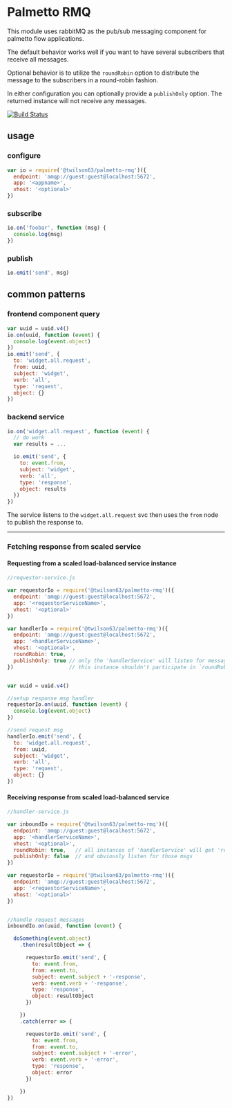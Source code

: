# Palmetto RMQ

This module uses rabbitMQ as the pub/sub messaging component for palmetto flow applications.

The default behavior works well if you want to have several subscribers that receive all messages.

Optional behavior is to utilize the `roundRobin` option to distribute the message to the subscribers in a round-robin fashion.

In either configuration you can optionally provide a `publishOnly` option. The returned instance will not receive any messages.


[![Build Status](https://travis-ci.org/twilson63/palmetto-rmq.svg?branch=master)](https://travis-ci.org/twilson63/palmetto-rmq)

## usage

### configure

``` js
var io = require('@twilson63/palmetto-rmq')({
  endpoint: 'amqp://guest:guest@localhost:5672',
  app: '<appname>',
  vhost: '<optional>'
})
```

### subscribe
``` js
io.on('foobar', function (msg) {
  console.log(msg)
})
```

### publish
``` js
io.emit('send', msg)
```

## common patterns

### frontend component query

``` js
var uuid = uuid.v4()
io.on(uuid, function (event) {
  console.log(event.object)
})
io.emit('send', {
  to: 'widget.all.request',
  from: uuid,
  subject: 'widget',
  verb: 'all',
  type: 'request',
  object: {}
})
```

### backend service

``` js
io.on('widget.all.request', function (event) {
  // do work
  var results = ...

  io.emit('send', {
    to: event.from,
    subject: 'widget',
    verb: 'all',
    type: 'response',
    object: results
  })
})
```

The service listens to the `widget.all.request` svc then uses the `from` node to publish the response to.

------------------

### Fetching response from scaled service

#### Requesting from a scaled load-balanced service instance

``` js
//requestor-service.js

var requestorIo = require('@twilson63/palmetto-rmq')({
  endpoint: 'amqp://guest:guest@localhost:5672',
  app: '<requestorServiceName>',
  vhost: '<optional>'
})

var handlerIo = require('@twilson63/palmetto-rmq')({
  endpoint: 'amqp://guest:guest@localhost:5672',
  app: '<handlerServiceName>',
  vhost: '<optional>',
  roundRobin: true,
  publishOnly: true // only the 'handlerService' will listen for messages
})                  // this instance shouldn't participate in `roundRobin` consumption


var uuid = uuid.v4()

//setup response msg handler
requestorIo.on(uuid, function (event) {
  console.log(event.object)
})

//send request msg
handlerIo.emit('send', {
  to: 'widget.all.request',
  from: uuid,
  subject: 'widget',
  verb: 'all',
  type: 'request',
  object: {}
})
```

#### Receiving response from scaled load-balanced service

``` js
//handler-service.js

var inboundIo = require('@twilson63/palmetto-rmq')({
  endpoint: 'amqp://guest:guest@localhost:5672',
  app: '<handlerServiceName>',
  vhost: '<optional>',
  roundRobin: true,   // all instances of 'handlerService' will get 'roundRobin' msg distribution
  publishOnly: false  // and obviously listen for those msgs
})

var requestorIo = require('@twilson63/palmetto-rmq')({
  endpoint: 'amqp://guest:guest@localhost:5672',
  app: '<requestorServiceName>',
  vhost: '<optional>'
})


//handle request messages
inboundIo.on(uuid, function (event) {

  doSomething(event.object)
    .then(resultObject => {

      requestorIo.emit('send', {
        to: event.from,
        from: event.to,
        subject: event.subject + '-response',
        verb: event.verb + '-response',
        type: 'response',
        object: resultObject
      })

    })
    .catch(error => {

      requestorIo.emit('send', {
        to: event.from,
        from: event.to,
        subject: event.subject + '-error',
        verb: event.verb + '-error',
        type: 'response',
        object: error
      })

    })
})


```



